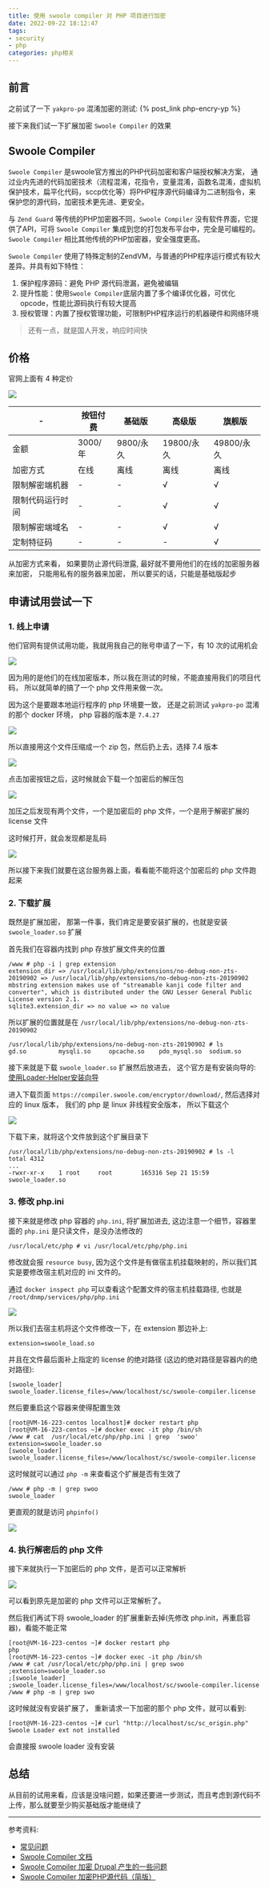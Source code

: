 ```yaml
---
title: 使用 swoole compiler 对 PHP 项目进行加密
date: 2022-09-22 18:12:47
tags: 
- security
- php
categories: php相关
---
```

## 前言
之前试了一下 `yakpro-po` 混淆加密的测试: {% post_link php-encry-yp %}

接下来我们试一下扩展加密 `Swoole Compiler` 的效果

## Swoole Compiler
`Swoole Compiler` 是swoole官方推出的PHP代码加密和客户端授权解决方案， 通过业内先进的代码加密技术（流程混淆，花指令，变量混淆，函数名混淆，虚拟机保护技术，扁平化代码，sccp优化等）将PHP程序源代码编译为二进制指令，来保护您的源代码，加密技术更先进、更安全。

与 `Zend Guard` 等传统的PHP加密器不同，`Swoole Compiler` 没有软件界面，它提供了API，可将 `Swoole Compiler` 集成到您的打包发布平台中，完全是可编程的。`Swoole Compiler` 相比其他传统的PHP加密器，安全强度更高。

`Swoole Compiler` 使用了特殊定制的ZendVM，与普通的PHP程序运行模式有较大差异。并具有如下特性：
1. 保护程序源码：避免 PHP 源代码泄漏，避免被编辑
2. 提升性能：使用`Swoole Compiler`底层内置了多个编译优化器，可优化 opcode，性能比源码执行有较大提高
3. 授权管理：内置了授权管理功能，可限制PHP程序运行的机器硬件和网络环境

> 还有一点，就是国人开发，响应时间快
<!--more-->
## 价格
官网上面有 4 种定价

![](1.png)

|-|按钮付费|基础版|高级版|旗舰版|
|---|---|---|---|---|
|金额| 3000/年 | 9800/永久 | 19800/永久 | 49800/永久|
|加密方式| 在线 | 离线 | 离线 | 离线 |
|限制解密端机器 | - | - | √ | √ |
|限制代码运行时间 | - | - | √ | √ |
|限制解密端域名 | - | - | √ | √ |
|定制特征码 | - | - | - | √ |

从加密方式来看， 如果要防止源代码泄露, 最好就不要用他们的在线的加密服务器来加密， 只能用私有的服务器来加密， 所以要买的话，只能是基础版起步

## 申请试用尝试一下
### 1. 线上申请
他们官网有提供试用功能，我就用我自己的账号申请了一下，有 10 次的试用机会

![](2.png)

因为用的是他们的在线加密版本，所以我在测试的时候，不能直接用我们的项目代码， 所以就简单的搞了一个 php 文件用来做一次。

因为这个是要跟本地运行程序的 php 环境要一致， 还是之前测试 `yakpro-po` 混淆的那个 docker 环境， php 容器的版本是 `7.4.27`

![](3.png)

所以直接用这个文件压缩成一个 zip 包，然后扔上去，选择 7.4 版本

![](4.png)

点击加密按钮之后，这时候就会下载一个加密后的解压包

![](5.png)

加压之后发现有两个文件，一个是加密后的 php 文件，一个是用于解密扩展的 license 文件

这时候打开，就会发现都是乱码

![](6.png)

所以接下来我们就要在这台服务器上面，看看能不能将这个加密后的 php 文件跑起来
### 2. 下载扩展
既然是扩展加密， 那第一件事，我们肯定是要安装扩展的，也就是安装 `swoole_loader.so` 扩展

首先我们在容器内找到 php 存放扩展文件夹的位置
```text
/www # php -i | grep extension
extension_dir => /usr/local/lib/php/extensions/no-debug-non-zts-20190902 => /usr/local/lib/php/extensions/no-debug-non-zts-20190902
mbstring extension makes use of "streamable kanji code filter and converter", which is distributed under the GNU Lesser General Public License version 2.1.
sqlite3.extension_dir => no value => no value
```
所以扩展的位置就是在 `/usr/local/lib/php/extensions/no-debug-non-zts-20190902`
```text
/usr/local/lib/php/extensions/no-debug-non-zts-20190902 # ls
gd.so         mysqli.so     opcache.so    pdo_mysql.so  sodium.so
```
接下来就是下载 `swoole_loader.so` 扩展然后放进去， 这个官方是有安装向导的: [使用Loader-Helper安装向导](https://www.kancloud.cn/swoole-inc/compiler/1788478)

进入下载页面 `https://compiler.swoole.com/encryptor/download/`, 然后选择对应的 linux 版本， 我们的 php 是 linux 非线程安全版本， 所以下载这个

![](8.png)

下载下来，就将这个文件放到这个扩展目录下
```text
/usr/local/lib/php/extensions/no-debug-non-zts-20190902 # ls -l
total 4312
...
-rwxr-xr-x    1 root     root        165316 Sep 21 15:59 swoole_loader.so
```

### 3. 修改 php.ini
接下来就是修改 php 容器的 `php.ini`, 将扩展加进去, 这边注意一个细节，容器里面的 `php.ini` 是只读文件，是没办法修改的
```text
/usr/local/etc/php # vi /usr/local/etc/php/php.ini
```
修改就会报 `resource busy`, 因为这个文件是有做宿主机挂载映射的，所以我们其实是要修改宿主机对应的 ini 文件的。

通过 `docker inspect php` 可以查看这个配置文件的宿主机挂载路径, 也就是 `/root/dnmp/services/php/php.ini`

![](7.png)

所以我们去宿主机将这个文件修改一下，在 extension 那边补上:
```text
extension=swoole_load.so
```
并且在文件最后面补上指定的 license 的绝对路径 (这边的绝对路径是容器内的绝对路径):
```text
[swoole_loader]                                                                           
swoole_loader.license_files=/www/localhost/sc/swoole-compiler.license
```
然后要重启这个容器来使得配置生效
```text
[root@VM-16-223-centos localhost]# docker restart php
[root@VM-16-223-centos ~]# docker exec -it php /bin/sh
/www # cat  /usr/local/etc/php/php.ini | grep  'swoo'
extension=swoole_loader.so
[swoole_loader]                                                                           
swoole_loader.license_files=/www/localhost/sc/swoole-compiler.license
```
这时候就可以通过 `php -m` 来查看这个扩展是否有生效了
```text
/www # php -m | grep swoo
swoole_loader
```
更直观的就是访问 `phpinfo()`

![](9.png)

### 4. 执行解密后的 php 文件
接下来就执行一下加密后的 php 文件，是否可以正常解析

![](10.png)

可以看到原先是加密的 php 文件可以正常解析了。 

然后我们再试下将 swoole_loader 的扩展重新去掉(先修改 php.init，再重启容器)，看能不能正常
```text
[root@VM-16-223-centos ~]# docker restart php
php
[root@VM-16-223-centos ~]# docker exec -it php /bin/sh
/www # cat /usr/local/etc/php/php.ini | grep swoo
;extension=swoole_loader.so
;[swoole_loader]                                                                           
;swoole_loader.license_files=/www/localhost/sc/swoole-compiler.license
/www # php -m | grep swo
```
这时候就没有安装扩展了， 重新请求一下加密的那个 php 文件，就可以看到:
```text
[root@VM-16-223-centos ~]# curl "http://localhost/sc/sc_origin.php"
Swoole Loader ext not installed
```
会直接报 swoole loader 没有安装

## 总结
从目前的试用来看，应该是没啥问题，如果还要进一步测试，而且考虑到源代码不上传，那么就要至少购买基础版才能继续了

---

参考资料:
- [常见问题](https://www.kancloud.cn/swoole-inc/compiler/1788479)
- [Swoole Compiler 文档](https://www.kancloud.cn/swoole-inc/compiler/1788476)
- [Swoole Compiler 加密 Drupal 产生的一些问题](https://segmentfault.com/a/1190000019314415)
- [Swoole Compiler 加密PHP源代码（简版）](https://blog.csdn.net/qq_16149125/article/details/126075633)